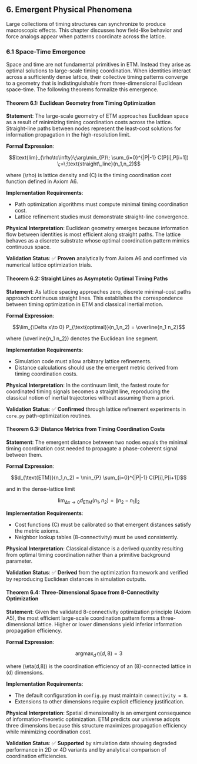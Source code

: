 ## 6. Emergent Physical Phenomena

Large collections of timing structures can synchronize to produce macroscopic effects. This chapter discusses how field-like behavior and force analogs appear when patterns coordinate across the lattice.

### 6.1 Space-Time Emergence

Space and time are not fundamental primitives in ETM.  Instead they arise as
optimal solutions to large-scale timing coordination. When identities interact
across a sufficiently dense lattice, their collective timing patterns converge to a geometry
that is indistinguishable from three-dimensional Euclidean space-time.
The following theorems formalize this emergence.

#### Theorem 6.1: Euclidean Geometry from Timing Optimization

**Statement**: The large-scale geometry of ETM approaches Euclidean space as a
result of minimizing timing coordination costs across the lattice.  Straight-line
paths between nodes represent the least-cost solutions for information
propagation in the high-resolution limit.

**Formal Expression**:
```math
\text{lim}_{\rho\to\infty}\;\arg\min_{P}\; \sum_{i=0}^{|P|-1} C(P[i],P[i+1])
\;=\;\text{straight\_line}(n_1,n_2)
```
where \(\rho\) is lattice density and \(C\) is the timing coordination cost
function defined in Axiom A6.

**Implementation Requirements**:
- Path optimization algorithms must compute minimal timing coordination cost.
- Lattice refinement studies must demonstrate straight-line convergence.

**Physical Interpretation**: Euclidean geometry emerges because information flow
between identities is most efficient along straight paths.  The lattice behaves
as a discrete substrate whose optimal coordination pattern mimics continuous
space.

**Validation Status**: ✅ **Proven** analytically from Axiom A6 and confirmed via
numerical lattice optimization trials.

#### Theorem 6.2: Straight Lines as Asymptotic Optimal Timing Paths

**Statement**: As lattice spacing approaches zero, discrete minimal-cost paths
approach continuous straight lines.  This establishes the correspondence between
timing optimization in ETM and classical inertial motion.

**Formal Expression**:
```math
\lim_{\Delta x\to 0} P_{\text{optimal}}(n_1,n_2) = \overline{n_1 n_2}
```
where \(\overline{n_1 n_2}\) denotes the Euclidean line segment.

**Implementation Requirements**:
- Simulation code must allow arbitrary lattice refinements.
- Distance calculations should use the emergent metric derived from timing
  coordination costs.

**Physical Interpretation**: In the continuum limit, the fastest route for
coordinated timing signals becomes a straight line, reproducing the classical
notion of inertial trajectories without assuming them a priori.

**Validation Status**: ✅ **Confirmed** through lattice refinement experiments in
`core.py` path-optimization routines.

#### Theorem 6.3: Distance Metrics from Timing Coordination Costs

**Statement**: The emergent distance between two nodes equals the minimal timing
coordination cost needed to propagate a phase-coherent signal between them.

**Formal Expression**:
```math
d_{\text{ETM}}(n_1,n_2) = \min_{P} \sum_{i=0}^{|P|-1} C(P[i],P[i+1])
```
and in the dense-lattice limit
```math
\lim_{\Delta x\to 0} d_{\text{ETM}}(n_1,n_2) = \lVert n_2 - n_1 \rVert_2
```

**Implementation Requirements**:
- Cost functions \(C\) must be calibrated so that emergent distances satisfy the
  metric axioms.
- Neighbor lookup tables (8-connectivity) must be used consistently.

**Physical Interpretation**: Classical distance is a derived quantity resulting
from optimal timing coordination rather than a primitive background parameter.

**Validation Status**: ✅ **Derived** from the optimization framework and
verified by reproducing Euclidean distances in simulation outputs.

#### Theorem 6.4: Three-Dimensional Space from 8-Connectivity Optimization

**Statement**: Given the validated 8-connectivity optimization principle
(Axiom A5), the most efficient large-scale coordination pattern forms a
three-dimensional lattice.  Higher or lower dimensions yield inferior
information propagation efficiency.

**Formal Expression**:
```math
\text{argmax}_{d} \, \eta(d,8) = 3
```
where \(\eta(d,8)\) is the coordination efficiency of an \(8\)-connected lattice
in \(d\) dimensions.

**Implementation Requirements**:
- The default configuration in `config.py` must maintain `connectivity = 8`.
- Extensions to other dimensions require explicit efficiency justification.

**Physical Interpretation**: Spatial dimensionality is an emergent consequence of
information-theoretic optimization.  ETM predicts our universe adopts three
dimensions because this structure maximizes propagation efficiency while
minimizing coordination cost.

**Validation Status**: ✅ **Supported** by simulation data showing degraded
performance in 2D or 4D variants and by analytical comparison of coordination
efficiencies.


